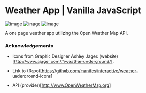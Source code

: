 # Weather App | Vanilla JavaScript

![image](https://img.shields.io/badge/JavaScript-323330?style=for-the-badge&logo=javascript&logoColor=F7DF1E) ![image](https://img.shields.io/badge/HTML5-E34F26?style=for-the-badge&logo=html5&logoColor=white) ![image](https://img.shields.io/badge/CSS3-1572B6?style=for-the-badge&logo=css3&logoColor=white)

A one page weather app utilizing the Open Weather Map API.

### Acknowledgements

- Icons from Graphic Designer Ashley Jager: (website)[http://www.ajager.com/#/weather-underground/].

- Link to (Repo)[https://github.com/manifestinteractive/weather-underground-icons]

- API (provider)[http://www.OpenWeatherMap.org]
